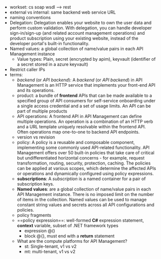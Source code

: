- workset:  cs
  soap wsdl --> rest
- external vs internal:  same backend web service URL
- naming conventions
- Delegation: Delegation enables your website to own the user data and perform custom validation. With delegation, you can handle developer sign-in/sign-up (and related account management operations) and product subscription using your existing website, instead of the developer portal's built-in functionality.
- Named values: a global collection of name/value pairs in each API Management instance
	- Value types: Plain, secret (encrypted by apim), keyvault (identifier of a secret stored in a azure keyvault)
- Restrict caller IPs
- terms:
	- *backend* (or *API backend*): A *backend* (or *API backend*) in API Management is an HTTP service that implements your front-end API and its operations.
	- product: a bundle of **frontend** APIs that can be made available to a specified group of API consumers for self-service onboarding under a single access credential and a set of usage limits. An API can be part of multiple products
	- API operations: A frontend API in API Management can define multiple operations. An operation is a combination of an HTTP verb and a URL template uniquely resolvable within the frontend API. Often operations map one-to-one to backend API endpoints.
	- version vs revision
	- policy: A policy is a reusable and composable component, implementing some commonly used API-related functionality. API Management offers over 50 built-in policies that take care of critical but undifferentiated horizontal concerns - for example, request transformation, routing, security, protection, caching. The policies can be applied at various scopes, which determine the affected APIs or operations and dynamically configured using policy expressions.
	- **subscriptions**:  A *subscription* is a named container for a pair of subscription keys.
	- **Named values**: are a global collection of name/value pairs in each API Management instance. There is no imposed limit on the number of items in the collection. Named values can be used to manage constant string values and secrets across all API configurations and policies.
	- policy fragments
	- ==policy expression==: well-formed **C#** expression statement,  **context** variable, subset of .NET framework types
		- expression  @()
		- block @{}, must end with a **return** statement
	- What are the compute platforms for API Management?
		- st: Single-tenant, v1 vs v2
		- mt: multi-tenant, v1 vs v2